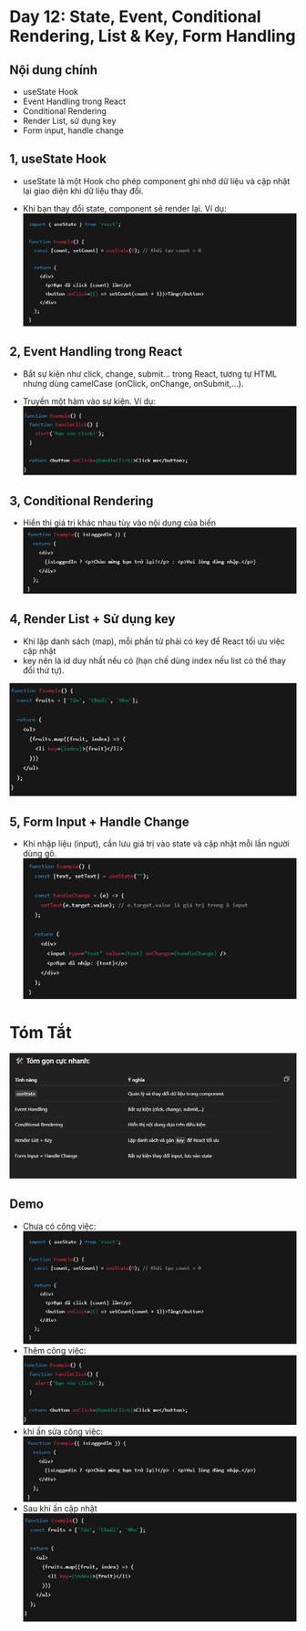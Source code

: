 # Day 12: State, Event, Conditional Rendering, List & Key, Form Handling
## Nội dung chính
- useState Hook
- Event Handling trong React
- Conditional Rendering
- Render List, sử dụng key
- Form input, handle change

## 1, useState Hook
- useState là một Hook cho phép component ghi nhớ dữ liệu và cập nhật lại giao diện khi dữ liệu thay đổi.

- Khi bạn thay đổi state, component sẽ render lại.
Ví dụ: 
![alt text](./screen-shots/image.png)

## 2, Event Handling trong React
- Bắt sự kiện như click, change, submit… trong React, tương tự HTML nhưng dùng camelCase (onClick, onChange, onSubmit,...).

- Truyền một hàm vào sự kiện.
Ví dụ: 
![alt text](./screen-shots/image-1.png)

## 3, Conditional Rendering
- Hiển thị giá trị khác nhau tùy vào nội dung của biến
![alt text](./screen-shots/image-2.png)

## 4, Render List + Sử dụng key
- Khi lặp danh sách (map), mỗi phần tử phải có key để React tối ưu việc cập nhật
- key nên là id duy nhất nếu có (hạn chế dùng index nếu list có thể thay đổi thứ tự).

![alt text](./screen-shots/image-3.png)

## 5, Form Input + Handle Change
- Khi nhập liệu (input), cần lưu giá trị vào state và cập nhật mỗi lần người dùng gõ.
![alt text](./screen-shots/image-4.png)
# Tóm Tắt
![alt text](./screen-shots/image-5.png)

## Demo
- Chưa có công việc: 
![alt text](./screen-shots/image.png)
- Thêm công việc: 
![alt text](./screen-shots/image-1.png)
- khi ấn sửa công việc: 
![alt text](./screen-shots/image-2.png)
- Sau khi ấn cập nhật
![alt text](./screen-shots/image-3.png)

